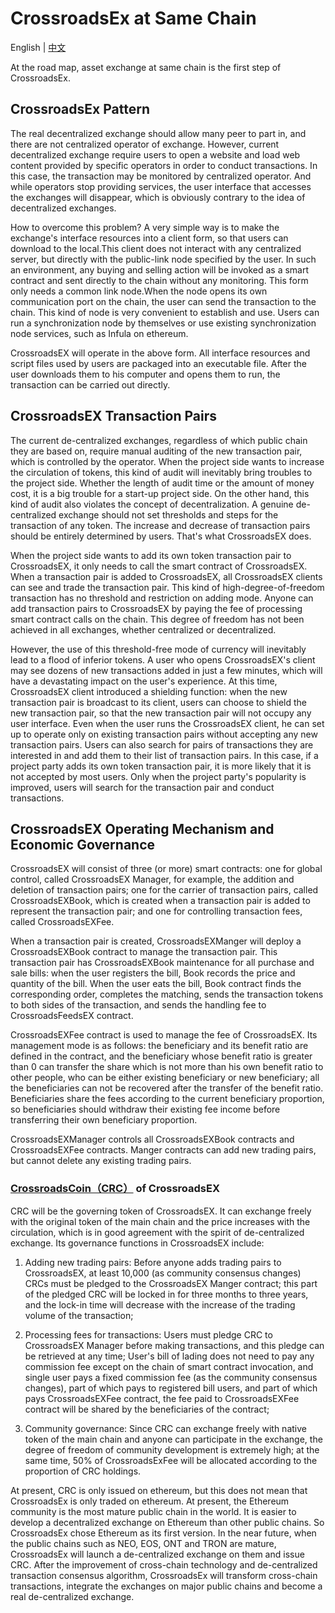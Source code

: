 # CrossroadsEx at Same Chain

English | [中文](../cn/同链资产交易.md)

At the road map, asset exchange at same chain is the first step of CrossroadsEx.

## CrossroadsEx Pattern

The real decentralized exchange should allow many peer to part in, and there are not centralized operator of exchange. However,
current decentralized exchange require users to open a website and load web content provided by specific operators in order to conduct transactions.
In this case, the transaction may be monitored by centralized operator. And while operators stop providing services,
the user interface that accesses the exchanges will disappear, which is obviously contrary to the idea of decentralized exchanges.

How to overcome this problem? A very simple way is to make the exchange's interface resources into a client form, so that
users can download to the local.This client does not interact with any centralized server, but directly with the public-link
node specified by the user. In such an environment, any buying and selling action will be invoked as a smart contract and sent
directly to the chain without any monitoring. This form only needs a common link node.When the node opens its own communication port
on the chain, the user can send the transaction to the chain. This kind of node is very convenient to establish and use.
Users can run a synchronization node by themselves or use existing synchronization node services, such as Infula on ethereum.

CrossroadsEX will operate in the above form. All interface resources and script files used by users are packaged into an executable file. 
After the user downloads them to his computer and opens them to run, the transaction can be carried out directly.

## CrossroadsEX Transaction Pairs

The current de-centralized exchanges, regardless of which public chain they are based on, require manual auditing of the new
transaction pair, which is controlled by the operator. When the project side wants to increase the circulation of tokens,
this kind of audit will inevitably bring troubles to the project side. Whether the length of audit time or the amount of
money cost, it is a big trouble for a start-up project side. On the other hand, this kind of audit also violates the concept
of decentralization. A genuine de-centralized exchange should not set thresholds and steps for the transaction of any token.
The increase and decrease of transaction pairs should be entirely determined by users. That's what CrossroadsEX does.

When the project side wants to add its own token transaction pair to CrossroadsEX, it only needs to call the smart contract of
CrossroadsEX. When a transaction pair is added to CrossroadsEX, all CrossroadsEX clients can see and trade the transaction pair.
This kind of high-degree-of-freedom transaction has no threshold and restriction on adding mode. Anyone can add transaction
pairs to CrossroadsEX by paying the fee of processing smart contract calls on the chain. This degree of freedom has not been
achieved in all exchanges, whether centralized or decentralized.

However, the use of this threshold-free mode of currency will inevitably lead to a flood of inferior tokens. A user who opens
CrossroadsEX's client may see dozens of new transactions added in just a few minutes, which will have a devastating impact
on the user's experience. At this time, CrossroadsEX client introduced a shielding function: when the new transaction pair
is broadcast to its client, users can choose to shield the new transaction pair, so that the new transaction pair will not
occupy any user interface. Even when the user runs the CrossroadsEX client, he can set up to operate only on existing transaction
pairs without accepting any new transaction pairs. Users can also search for pairs of transactions they are interested in
and add them to their list of transaction pairs. In this case, if a project party adds its own token transaction pair, it is more
likely that it is not accepted by most users. Only when the project party's popularity is improved, users will search for
the transaction pair and conduct transactions.

## CrossroadsEX Operating Mechanism and Economic Governance

CrossroadsEX will consist of three (or more) smart contracts: one for global control, called CrossroadsEX Manager, for example,
the addition and deletion of transaction pairs; one for the carrier of transaction pairs, called CrossroadsEXBook, which is created
when a transaction pair is added to represent the transaction pair; and one for controlling transaction fees, called CrossroadsEXFee.

When a transaction pair is created, CrossroadsEXManger will deploy a CrossroadsEXBook contract to manage the transaction pair.
This transaction pair has CrossroadsEXBook maintenance for all purchase and sale bills: when the user registers the bill, Book records the
price and quantity of the bill. When the user eats the bill, Book contract finds the corresponding order, completes the matching,
sends the transaction tokens to both sides of the transaction, and sends the handling fee to CrossroadsFeedsEX contract.

CrossroadsEXFee contract is used to manage the fee of CrossroadsEX. Its management mode is as follows: the beneficiary and its benefit
ratio are defined in the contract, and the beneficiary whose benefit ratio is greater than 0 can transfer the share which is not more
than his own benefit ratio to other people, who can be either existing beneficiary or new beneficiary; all the beneficiaries can not be
recovered after the transfer of the benefit ratio. Beneficiaries share the fees according to the current beneficiary proportion,
so beneficiaries should withdraw their existing fee income before transferring their own beneficiary proportion.

CrossroadsEXManager controls all CrossroadsEXBook contracts and CrossroadsEXFee contracts. Manger contracts can add new trading pairs,
but cannot delete any existing trading pairs.

### [CrossroadsCoin（CRC）](https://github.com/etherCrossroads/CrossroadsCoin) of CrossroadsEX

CRC will be the governing token of CrossroadsEX. It can exchange freely with the original token of the main chain and the price
increases with the circulation, which is in good agreement with the spirit of de-centralized exchange. Its governance functions in
CrossroadsEX include:

1. Adding new trading pairs: Before anyone adds trading pairs to CrossroadsEX, at least 10,000 (as community consensus changes)
CRCs must be pledged to the CrossroadsEX Manger contract; this part of the pledged CRC will be locked in for three months to
three years, and the lock-in time will decrease with the increase of the trading volume of the transaction;

2. Processing fees for transactions: Users must pledge CRC to CrossroadsEX Manager before making transactions, and this pledge
can be retrieved at any time; User's bill of lading does not need to pay any commission fee except on the chain of smart
contract invocation, and single user pays a fixed commission fee (as the community consensus changes), part of which pays to
registered bill users, and part of which pays CrossroadsEXFee contract, the fee paid to CrossroadsEXFee contract will be shared by
the beneficiaries of the contract;

3. Community governance: Since CRC can exchange freely with native token of the main chain and anyone can participate in the exchange,
the degree of freedom of community development is extremely high; at the same time, 50% of CrossroadsExFee will be allocated according
to the proportion of CRC holdings.

At present, CRC is only issued on ethereum, but this does not mean that CrossroadsEx is only traded on ethereum. At present,
the Ethereum community is the most mature public chain in the world. It is easier to develop a decentralized exchange on Ethereum
than other public chains. So CrossroadsEx chose Ethereum as its first version. In the near future, when the public chains such as NEO,
EOS, ONT and TRON are mature, CrossroadsEx will launch a de-centralized exchange on them and issue CRC. After the improvement
of cross-chain technology and de-centralized transaction consensus algorithm, CrossroadsEx will transform cross-chain transactions,
integrate the exchanges on major public chains and become a real de-centralized exchange.
